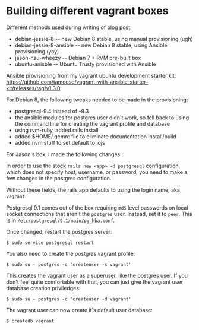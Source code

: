 # Building different vagrant boxes

Different methods used during writing of [blog post][blog_post].

* debian-jessie-8 -- new Debian 8 stable, using manual provisioning (ugh)
* debian-jessie-8-ansible -- new Debian 8 stable, using Ansible
  provisioning (yay)
* jason-hsu-wheezy -- Debian 7 + RVM pre-built box
* ubuntu-anisble -- Ubuntu Trusty provisioned with Ansible


[blog_post]: http://swaac.tamouse.org "future blog post on provisioning"

Ansible provisioning from my vagrant ubuntu development starter kit:
<https://github.com/tamouse/vagrant-with-ansible-starter-kit/releases/tag/v1.3.0>

For Debian 8, the following tweaks needed to be made in the
provisioning:

* postgresql-9.4 instead of -9.3
* the ansible modules for postgres user didn't work, so fell back to
using the command line for creating the vagrant profile and database
* using rvm-ruby, added rails install
* added $HOME/.gemrc file to eliminate documentation install/build
* added nvm stuff to set default to iojs

For Jason's box, I made the following changes:

In order to use the stock `rails new <app> -d postgresql`
configuration, which does not specify host, username, or password, you
need to make a few changes in the postgres configuration.

Without these fields, the rails app defaults to using the login name,
aka `vagrant`.

Postgresql 9.1 comes out of the box requiring `md5` level passwords on
local socket connections that aren't the `postgres` user. Instead, set
it to `peer`. This is in `/etc/postgresql/9.1/main/pg_hba.conf`.

Once changed, restart the postgres server:

    $ sudo service postgresql restart

You also need to create the postgres vagrant profile:

    $ sudo su - postgres -c 'createuser -s vagrant'

This creates the vagrant user as a superuser, like the postgres
user. If you don't feel quite comfortable with that, you can just give
the vagrant user database creation priviledges:

    $ sudo su - postgres -c 'createuser -d vagrant'

The vagrant user can now create it's default user database:

    $ createdb vagrant
